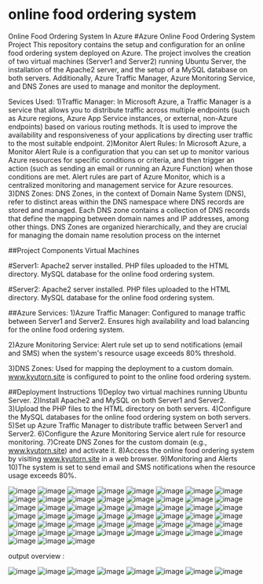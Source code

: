 # online food ordering system
Online Food Ordering System In Azure
#Azure Online Food Ordering System Project
This repository contains the setup and configuration for an online food ordering system deployed on Azure. The project involves the creation of two virtual machines (Server1 and Server2) running Ubuntu Server, the installation of the Apache2 server, and the setup of a MySQL database on both servers. Additionally, Azure Traffic Manager, Azure Monitoring Service, and DNS Zones are used to manage and monitor the deployment.

Sevices Used:
1)Traffic Manager:
In Microsoft Azure, a Traffic Manager is a service that allows you to distribute traffic across multiple endpoints (such as Azure regions, Azure App Service instances, or external, non-Azure endpoints) based on various routing methods. It is used to improve the availability and responsiveness of your applications by directing user traffic to the most suitable endpoint. 
2)Monitor Alert Rules: 
In Microsoft Azure, a Monitor Alert Rule is a configuration that you can set up to monitor various Azure resources for specific conditions or criteria, and then trigger an action (such as sending an email or running an Azure Function) when those conditions are met. Alert rules are part of Azure Monitor, which is a centralized monitoring and management service for Azure resources.
3)DNS Zones:
DNS Zones, in the context of Domain Name System (DNS), refer to distinct areas within the DNS namespace where DNS records are stored and managed. Each DNS zone contains a collection of DNS records that define the mapping between domain names and IP addresses, among other things. DNS Zones are organized hierarchically, and they are crucial for managing the domain name resolution process on the internet


##Project Components
Virtual Machines

#Server1:
Apache2 server installed.
PHP files uploaded to the HTML directory.
MySQL database for the online food ordering system.

#Server2:
Apache2 server installed.
PHP files uploaded to the HTML directory.
MySQL database for the online food ordering system.

##Azure Services:
1)Azure Traffic Manager:
Configured to manage traffic between Server1 and Server2.
Ensures high availability and load balancing for the online food ordering system.

2)Azure Monitoring Service:
Alert rule set up to send notifications (email and SMS) when the system's resource usage exceeds 80% threshold.

3)DNS Zones:
Used for mapping the deployment to a custom domain.
www.kyutorn.site is configured to point to the online food ordering system.

##Deployment Instructions
1)Deploy two virtual machines running Ubuntu Server.
2)Install Apache2 and MySQL on both Server1 and Server2.
3)Upload the PHP files to the HTML directory on both servers.
4)Configure the MySQL databases for the online food ordering system on both servers.
5)Set up Azure Traffic Manager to distribute traffic between Server1 and Server2.
6)Configure the Azure Monitoring Service alert rule for resource monitoring.
7)Create DNS Zones for the custom domain (e.g., www.kyutorn.site) and activate it.
8)Access the online food ordering system by visiting www.kyutorn.site in a web browser.
9)Monitoring and Alerts
10)The system is set to send email and SMS notifications when the resource usage exceeds 80%.

![image](https://github.com/Ravan2602/Azure-project/assets/111184375/3b5d8569-b93d-47a9-a491-f491034ade3c)
![image](https://github.com/Ravan2602/Azure-project/assets/111184375/122d164d-ecd0-4d5e-a2f7-42cfcd2e9053)
![image](https://github.com/Ravan2602/Azure-project/assets/111184375/2442573e-4fbf-40e1-9957-60ef53e34bde)
![image](https://github.com/Ravan2602/Azure-project/assets/111184375/847a68f2-46d7-4716-a544-b589547c71a9)
![image](https://github.com/Ravan2602/Azure-project/assets/111184375/8ef3a371-599f-48a4-944a-514d3564ab0b)
![image](https://github.com/Ravan2602/Azure-project/assets/111184375/6b8690b2-38c2-45a5-b8bf-fa8ad2e204dd)
![image](https://github.com/Ravan2602/Azure-project/assets/111184375/ba9219ae-83ca-4124-9caf-9ed166c37475)
![image](https://github.com/Ravan2602/Azure-project/assets/111184375/cb5d72e3-3176-48df-bf76-5f31dff32045)
![image](https://github.com/Ravan2602/Azure-project/assets/111184375/d0753a98-1550-4bde-8d49-1835c937ad29)
![image](https://github.com/Ravan2602/Azure-project/assets/111184375/664dbec8-f1fd-4c04-b6d7-03695e00e422)
![image](https://github.com/Ravan2602/Azure-project/assets/111184375/edd5a1ce-cc50-4600-85b2-ea36a79b6bdd)
![image](https://github.com/Ravan2602/Azure-project/assets/111184375/ee89f33a-9c64-441e-88bd-9e6781e992a1)
![image](https://github.com/Ravan2602/Azure-project/assets/111184375/c325842f-6871-44b1-88ea-34944d5c3174)
![image](https://github.com/Ravan2602/Azure-project/assets/111184375/1e164bbb-be24-4b3e-a8d9-b6a54771aa8e)
![image](https://github.com/Ravan2602/Azure-project/assets/111184375/8144f8cf-5ab1-4ef2-a301-329222ee261c)
![image](https://github.com/Ravan2602/Azure-project/assets/111184375/9e196ff7-d472-4d1e-b4be-e4046beccbe9)
![image](https://github.com/Ravan2602/Azure-project/assets/111184375/d567ef49-0cad-42db-a3fb-be0707d62023)
![image](https://github.com/Ravan2602/Azure-project/assets/111184375/280d59b5-1d3a-47f0-9740-f5414aa9e0ea)
![image](https://github.com/Ravan2602/Azure-project/assets/111184375/9020f99a-8059-4b38-a312-cafd741335cc)
![image](https://github.com/Ravan2602/Azure-project/assets/111184375/8e22ca33-62c2-4c72-8401-322be9008e40)
![image](https://github.com/Ravan2602/Azure-project/assets/111184375/ae4579a0-7e8f-4284-8ef5-7866db21b02f)
![image](https://github.com/Ravan2602/Azure-project/assets/111184375/761e9d50-8070-4095-acab-76ac6657f757)
![image](https://github.com/Ravan2602/Azure-project/assets/111184375/0b67abe9-b4f4-46c6-b009-4104d1103d39)
![image](https://github.com/Ravan2602/Azure-project/assets/111184375/c2312b6b-0b12-491e-9416-d0b886b621d7)
![image](https://github.com/Ravan2602/Azure-project/assets/111184375/62abf156-5843-4bf1-ba06-c0c1f4f6b61f)
![image](https://github.com/Ravan2602/Azure-project/assets/111184375/bd50b906-22fb-43a0-a4ba-c6aed1d70cc1)
![image](https://github.com/Ravan2602/Azure-project/assets/111184375/cb86cba9-7fc2-41a0-bda6-04d71bbed6b1)
![image](https://github.com/Ravan2602/Azure-project/assets/111184375/f6aaf403-2980-451f-8497-f2c977e8ea58)
![image](https://github.com/Ravan2602/Azure-project/assets/111184375/f130e486-1dd8-424d-b590-e03323800d2c)
![image](https://github.com/Ravan2602/Azure-project/assets/111184375/3c601c83-7da4-4815-8e67-a9bb4442d2f0)
![image](https://github.com/Ravan2602/Azure-project/assets/111184375/a793af70-ceda-4686-ac37-f466d86a72b8)
![image](https://github.com/Ravan2602/Azure-project/assets/111184375/b5300482-a89b-44fa-b952-0d86be60be48)
![image](https://github.com/Ravan2602/Azure-project/assets/111184375/4cb02462-deba-4e84-90ee-334e3c0e795b)
![image](https://github.com/Ravan2602/Azure-project/assets/111184375/7a58732d-c7ff-47f3-95c5-037bee5e8682)
![image](https://github.com/Ravan2602/Azure-project/assets/111184375/c0339b9c-4567-45fa-a534-faaedc6c097b)
![image](https://github.com/Ravan2602/Azure-project/assets/111184375/4749ac02-c3e5-4e56-9813-2c659e0ad1d3)
![image](https://github.com/Ravan2602/Azure-project/assets/111184375/c4f9b19b-0995-4633-928c-ef6772dd0c1b)
![image](https://github.com/Ravan2602/Azure-project/assets/111184375/014b2353-bb18-476c-af4d-6346eddd76bc)
![image](https://github.com/Ravan2602/Azure-project/assets/111184375/a7f2abbd-dce6-468b-8993-575c5a9344c6)
![image](https://github.com/Ravan2602/Azure-project/assets/111184375/f42fbc2b-0ae9-4f4b-bb64-a45c6728f011)
![image](https://github.com/Ravan2602/Azure-project/assets/111184375/a7b62350-7522-4bed-b756-d38b8918d63c)
![image](https://github.com/Ravan2602/Azure-project/assets/111184375/75c4a5c7-f2ce-4e04-bab2-5ec496e31367)
![image](https://github.com/Ravan2602/Azure-project/assets/111184375/170ee2b9-75bc-4ee2-b1e4-73de89d3caa2)
![image](https://github.com/Ravan2602/Azure-project/assets/111184375/af97e073-ef5f-4523-a01b-84f6e860af64)
![image](https://github.com/Ravan2602/Azure-project/assets/111184375/bb91d577-9db2-49b9-a2de-c6d7920ff32e)
![image](https://github.com/Ravan2602/Azure-project/assets/111184375/a8f0a5b7-680b-460f-b670-31f7739f890d)
![image](https://github.com/Ravan2602/Azure-project/assets/111184375/61981b64-da35-49f3-97f1-aa5b8e6e6931)
![image](https://github.com/Ravan2602/Azure-project/assets/111184375/df411e60-069d-4890-8165-eb136ddc6d74)
![image](https://github.com/Ravan2602/Azure-project/assets/111184375/c9bbafe4-bb4b-4a69-b49c-cf86988ad3bf)
![image](https://github.com/Ravan2602/Azure-project/assets/111184375/db201590-c920-4f49-b8e8-f0c4624712b0)
![image](https://github.com/Ravan2602/Azure-project/assets/111184375/6ba02da7-f2cc-4ac6-96f3-11cc7087f755)

output overview :


![image](https://github.com/Ravan2602/Azure-project/assets/111184375/f9ec7493-1445-419c-bec6-8103492e059c)
![image](https://github.com/Ravan2602/Azure-project/assets/111184375/203adcae-3437-4dc3-a3a3-9c7e9b8c3485)
![image](https://github.com/Ravan2602/Azure-project/assets/111184375/8638456e-444f-4f11-bde5-ec178783efa8)
![image](https://github.com/Ravan2602/Azure-project/assets/111184375/2d8cd615-363b-4d3e-b722-bdaef88c6498)
![image](https://github.com/Ravan2602/Azure-project/assets/111184375/f858c4e7-50ae-435a-bbbc-823e6e28aa99)
![image](https://github.com/Ravan2602/Azure-project/assets/111184375/39f3570d-fd30-47ec-8505-a3655c715fb2)
![image](https://github.com/Ravan2602/Azure-project/assets/111184375/6ac03c6d-fe72-4fc8-aed7-ac2d1e94fe4e)
![image](https://github.com/Ravan2602/Azure-project/assets/111184375/6e558f91-d1c8-4409-9798-d88535762022)




